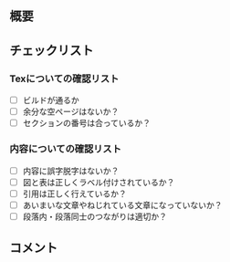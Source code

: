 ## 概要
<!--行ったバグ修正や機能追加した箇所を箇条書きで記載しましょう。-->

## チェックリスト

### Texについての確認リスト
- [ ] ビルドが通るか
- [ ] 余分な空ページはないか？
- [ ] セクションの番号は合っているか？

### 内容についての確認リスト
- [ ] 内容に誤字脱字はないか？
- [ ] 図と表は正しくラベル付けされているか？
- [ ] 引用は正しく行えているか？
- [ ] あいまいな文章やねじれている文章になっていないか？
- [ ] 段落内・段落同士のつながりは適切か？

## コメント
<!--気になる箇所やレビューにおいて注意すべきポイントなどがあれば記載しておきましょう。-->
